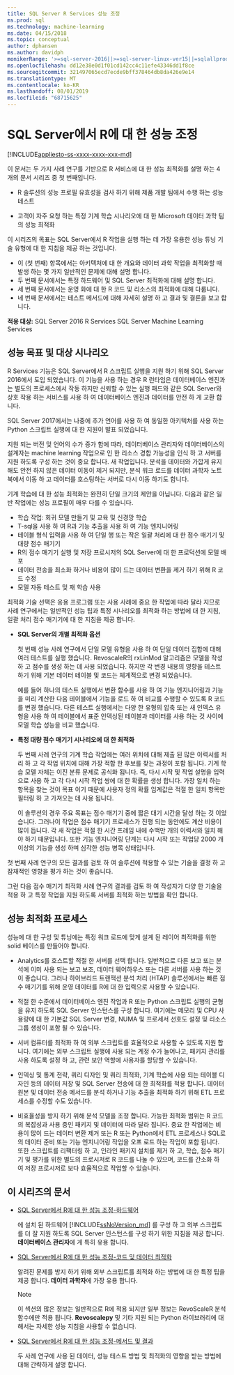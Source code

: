 ```yaml
---
title: SQL Server R Services 성능 조정
ms.prod: sql
ms.technology: machine-learning
ms.date: 04/15/2018
ms.topic: conceptual
author: dphansen
ms.author: davidph
monikerRange: '>=sql-server-2016||>=sql-server-linux-ver15||=sqlallproducts-allversions'
ms.openlocfilehash: dd12e38e0d1f01cd142cc4c11efe43346dd1f8ce
ms.sourcegitcommit: 321497065ecd7ecde9bff378464db8da426e9e14
ms.translationtype: MT
ms.contentlocale: ko-KR
ms.lasthandoff: 08/01/2019
ms.locfileid: "68715625"
---
```

# <a name="performance-tuning-for-r-in-sql-server"></a>SQL Server에서 R에 대 한 성능 조정
[!INCLUDE[appliesto-ss-xxxx-xxxx-xxx-md](../../includes/appliesto-ss-xxxx-xxxx-xxx-md.md)]

이 문서는 두 가지 사례 연구를 기반으로 R 서비스에 대 한 성능 최적화를 설명 하는 4 개의 문서 시리즈 중 첫 번째입니다.

- R 솔루션의 성능 프로필 유효성을 검사 하기 위해 제품 개발 팀에서 수행 하는 성능 테스트

- 고객이 자주 요청 하는 특정 기계 학습 시나리오에 대 한 Microsoft 데이터 과학 팀의 성능 최적화

이 시리즈의 목표는 SQL Server에서 R 작업을 실행 하는 데 가장 유용한 성능 튜닝 기술 유형에 대 한 지침을 제공 하는 것입니다.

+ 이 (첫 번째) 항목에서는 아키텍처에 대 한 개요와 데이터 과학 작업을 최적화할 때 발생 하는 몇 가지 일반적인 문제에 대해 설명 합니다.
+ 두 번째 문서에서는 특정 하드웨어 및 SQL Server 최적화에 대해 설명 합니다.
+ 세 번째 문서에서는 운영 화에 대 한 R 코드 및 리소스의 최적화에 대해 다룹니다.
+ 네 번째 문서에서는 테스트 메서드에 대해 자세히 설명 하 고 결과 및 결론을 보고 합니다.

**적용 대상:** SQL Server 2016 R Services SQL Server Machine Learning Services

## <a name="performance-goals-and-targeted-scenarios"></a>성능 목표 및 대상 시나리오

R Services 기능은 SQL Server에서 R 스크립트 실행을 지원 하기 위해 SQL Server 2016에서 도입 되었습니다. 이 기능을 사용 하는 경우 R 런타임은 데이터베이스 엔진과는 별도의 프로세스에서 작동 하지만 신뢰할 수 있는 실행 패드와 같은 SQL Server와 상호 작용 하는 서비스를 사용 하 여 데이터베이스 엔진과 데이터를 안전 하 게 교환 합니다.

SQL Server 2017에서는 나중에 추가 언어를 사용 하 여 동일한 아키텍처를 사용 하는 Python 스크립트 실행에 대 한 지원이 발표 되었습니다.

지원 되는 버전 및 언어의 수가 증가 함에 따라, 데이터베이스 관리자와 데이터베이스의 설계자는 machine learning 작업으로 인 한 리소스 경합 가능성을 인식 하 고 서버를 지원 하도록 구성 하는 것이 중요 합니다. 새 작업입니다. 분석을 데이터와 가깝게 유지 해도 안전 하지 않은 데이터 이동이 제거 되지만, 분석 워크 로드를 데이터 과학자 노트북에서 이동 하 고 데이터를 호스팅하는 서버로 다시 이동 하기도 합니다.

기계 학습에 대 한 성능 최적화는 완전히 단일 크기의 제안을 아닙니다. 다음과 같은 일반 작업에는 성능 프로필이 매우 다를 수 있습니다.

- 학습 작업: 회귀 모델 만들기 및 교육 및 신경망 학습
- T-sql을 사용 하 여 R과 기능 추출을 사용 하 여 기능 엔지니어링
- 테이블 형식 입력을 사용 하 여 단일 행 또는 작은 일괄 처리에 대 한 점수 매기기 및 대량 점수 매기기
- R의 점수 매기기 실행 및 저장 프로시저의 SQL Server에 대 한 프로덕션에 모델 배포
- 데이터 전송을 최소화 하거나 비용이 많이 드는 데이터 변환을 제거 하기 위해 R 코드 수정
- 모델 자동 테스트 및 재 학습 사용

최적화 기술 선택은 응용 프로그램 또는 사용 사례에 중요 한 작업에 따라 달라 지므로 사례 연구에서는 일반적인 성능 팁과 특정 시나리오를 최적화 하는 방법에 대 한 지침, 일괄 처리 점수 매기기에 대 한 지침을 제공 합니다.

+ **SQL Server의 개별 최적화 옵션**

    첫 번째 성능 사례 연구에서 단일 모델 유형을 사용 하 여 단일 데이터 집합에 대해 여러 테스트를 실행 했습니다. RevoscaleR의 rxLinMod 알고리즘은 모델을 작성 하 고 점수를 생성 하는 데 사용 되었습니다. 하지만 각 변경 내용의 영향을 테스트 하기 위해 기본 데이터 테이블 및 코드는 체계적으로 변경 되었습니다.

    예를 들어 하나의 테스트 실행에서 변환 함수를 사용 하 여 기능 엔지니어링과 기능을 미리 계산한 다음 테이블에서 기능을 로드 하 여 비교를 수행할 수 있도록 R 코드를 변경 했습니다. 다른 테스트 실행에서는 다양 한 유형의 압축 또는 새 인덱스 유형을 사용 하 여 테이블에서 표준 인덱싱된 테이블과 데이터를 사용 하는 것 사이에 모델 학습 성능을 비교 했습니다.

+ **특정 대량 점수 매기기 시나리오에 대 한 최적화**

    두 번째 사례 연구의 기계 학습 작업에는 여러 위치에 대해 제출 된 많은 이력서를 처리 하 고 각 작업 위치에 대해 가장 적합 한 후보를 찾는 과정이 포함 됩니다. 기계 학습 모델 자체는 이진 분류 문제로 공식화 됩니다. 즉, 다시 시작 및 작업 설명을 입력으로 사용 하 고 각 다시 시작 작업 쌍에 대 한 확률을 생성 합니다. 가장 일치 하는 항목을 찾는 것이 목표 이기 때문에 사용자 정의 확률 임계값은 적절 한 일치 항목만 필터링 하 고 가져오는 데 사용 됩니다.

    이 솔루션의 경우 주요 목표는 점수 매기기 중에 짧은 대기 시간을 달성 하는 것 이었습니다. 그러나이 작업은 점수 매기기 프로세스가 진행 되는 동안에도 계산 비용이 많이 듭니다. 각 새 작업은 적절 한 시간 프레임 내에 수백만 개의 이력서와 일치 해야 하기 때문입니다. 또한 기능 엔지니어링 단계는 다시 시작 또는 작업당 2000 개 이상의 기능을 생성 하며 심각한 성능 병목 상태입니다.

첫 번째 사례 연구의 모든 결과를 검토 하 여 솔루션에 적용할 수 있는 기술을 결정 하 고 잠재적인 영향을 평가 하는 것이 좋습니다.

그런 다음 점수 매기기 최적화 사례 연구의 결과를 검토 하 여 작성자가 다양 한 기술을 적용 하 고 특정 작업을 지원 하도록 서버를 최적화 하는 방법을 확인 합니다.

## <a name="performance-optimization-process"></a>성능 최적화 프로세스

성능에 대 한 구성 및 튜닝에는 특정 워크 로드에 맞게 설계 된 레이어 최적화를 위한 solid 베이스를 만들어야 합니다.

- Analytics를 호스트할 적절 한 서버를 선택 합니다. 일반적으로 다른 보고 또는 분석에 이미 사용 되는 보고 보조, 데이터 웨어하우스 또는 다른 서버를 사용 하는 것이 좋습니다. 그러나 하이브리드 트랜잭션 분석 처리 (HTAP) 솔루션에서는 빠른 점수 매기기를 위해 운영 데이터를 R에 대 한 입력으로 사용할 수 있습니다.

- 적절 한 수준에서 데이터베이스 엔진 작업과 R 또는 Python 스크립트 실행의 균형을 유지 하도록 SQL Server 인스턴스를 구성 합니다. 여기에는 메모리 및 CPU 사용량에 대 한 기본값 SQL Server 변경, NUMA 및 프로세서 선호도 설정 및 리소스 그룹 생성이 포함 될 수 있습니다.

- 서버 컴퓨터를 최적화 하 여 외부 스크립트를 효율적으로 사용할 수 있도록 지원 합니다. 여기에는 외부 스크립트 실행에 사용 되는 계정 수가 늘어나고, 패키지 관리를 사용 하도록 설정 하 고, 관련 보안 역할에 사용자를 할당할 수 있습니다.

- 인덱싱 및 통계 전략, 쿼리 디자인 및 쿼리 최적화, 기계 학습에 사용 되는 테이블 디자인 등의 데이터 저장 및 SQL Server 전송에 대 한 최적화를 적용 합니다. 데이터 원본 및 데이터 전송 메서드를 분석 하거나 기능 추출을 최적화 하기 위해 ETL 프로세스를 수정할 수도 있습니다.

- 비효율성을 방지 하기 위해 분석 모델을 조정 합니다. 가능한 최적화 범위는 R 코드의 복잡성과 사용 중인 패키지 및 데이터에 따라 달라 집니다. 중요 한 작업에는 비용이 많이 드는 데이터 변환 제거 또는 R 또는 Python에서 ETL 프로세스나 SQL로의 데이터 준비 또는 기능 엔지니어링 작업을 오프 로드 하는 작업이 포함 됩니다. 또한 스크립트를 리팩터링 하 고, 인라인 패키지 설치를 제거 하 고, 학습, 점수 매기기 및 평가를 위한 별도의 프로시저로 R 코드를 나눌 수 있으며, 코드를 간소화 하 여 저장 프로시저로 보다 효율적으로 작업할 수 있습니다.

## <a name="articles-in-this-series"></a>이 시리즈의 문서

+ [SQL Server에서 R에 대 한 성능 조정-하드웨어](../r/sql-server-configuration-r-services.md)

    에 설치 된 하드웨어 [!INCLUDE[ssNoVersion_md](../../includes/ssnoversion-md.md)] 를 구성 하 고 외부 스크립트를 더 잘 지원 하도록 SQL Server 인스턴스를 구성 하기 위한 지침을 제공 합니다. **데이터베이스 관리자**에 게 특히 유용 합니다.

+ [SQL Server에서 R에 대 한 성능 조정-코드 및 데이터 최적화](../r/r-and-data-optimization-r-services.md)

    알려진 문제를 방지 하기 위해 외부 스크립트를 최적화 하는 방법에 대 한 특정 팁을 제공 합니다. **데이터 과학자**에 가장 유용 합니다.

    > [!NOTE]
    > 이 섹션의 많은 정보는 일반적으로 R에 적용 되지만 일부 정보는 RevoScaleR 분석 함수에만 적용 됩니다. **Revoscalepy** 및 기타 지원 되는 Python 라이브러리에 대해서는 자세한 성능 지침을 사용할 수 없습니다.
    >

+ [SQL Server에서 R에 대 한 성능 조정-메서드 및 결과](../r/performance-case-study-r-services.md)

    두 사례 연구에 사용 된 데이터, 성능 테스트 방법 및 최적화의 영향을 받는 방법에 대해 간략하게 설명 합니다.
